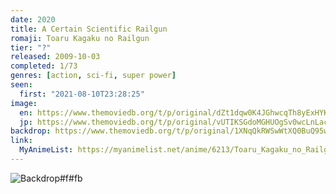 ```yaml
---
date: 2020
title: A Certain Scientific Railgun
romaji: Toaru Kagaku no Railgun
tier: "?"
released: 2009-10-03
completed: 1/73
genres: [action, sci-fi, super power]
seen:
  first: "2021-08-10T23:28:25"
image:
  en: https://www.themoviedb.org/t/p/original/dZt1dqw0K4JGhwcqTh8yExHYK9w.jpg
  jp: https://www.themoviedb.org/t/p/original/vUTIKSGdoMGHUOgSv0wcLnLacVf.jpg
backdrop: https://www.themoviedb.org/t/p/original/1XNqQkRWSwWtXQ0BuQ95wjcs9SP.jpg
link:
  MyAnimeList: https://myanimelist.net/anime/6213/Toaru_Kagaku_no_Railgun
---
```


![Backdrop#f#fb](https://www.themoviedb.org/t/p/original/cGgqLzBGUY0dxsE5i3W7SXBGRbe.jpg "Source: TMDB")
